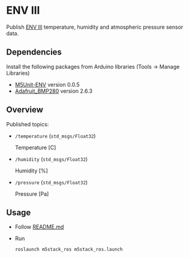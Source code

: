 # ENV III

Publish [ENV III](https://docs.m5stack.com/en/unit/envIII) temperature, humidity and atmospheric pressure sensor data.

## Dependencies

Install the following packages from Arduino libraries (Tools -> Manage Libraries)
- [M5Unit-ENV](https://github.com/m5stack/M5Unit-ENV/tree/0.0.5/src) version 0.0.5
- [Adafruit_BMP280](https://github.com/adafruit/Adafruit_BMP280_Library/tree/2.6.3) version 2.6.3

## Overview

Published topics:

- `/temperature` (`std_msgs/Float32`)

  Temperature [C]

- `/humidity` (`std_msgs/Float32`)

  Humidity [%]

- `/pressure` (`std_msgs/Float32`)

  Pressure [Pa]

## Usage

- Follow [README.md](https://github.com/jsk-ros-pkg/jsk_3rdparty/tree/master/m5stack_ros)

- Run

  ```bash
  roslaunch m5stack_ros m5stack_ros.launch
  ```
